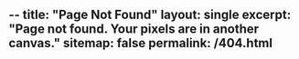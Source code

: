 --
title: "Page Not Found"
layout: single
excerpt: "Page not found. Your pixels are in another canvas."
sitemap: false
permalink: /404.html
--

<script type="text/javascript">
  var GOOG_FIXURL_LANG = 'en';
  var GOOG_FIXURL_SITE = '{{ site.url }}'
</script>
<script type="text/javascript"
  src="//linkhelp.clients.google.com/tbproxy/lh/wm/fixurl.js">
</script>